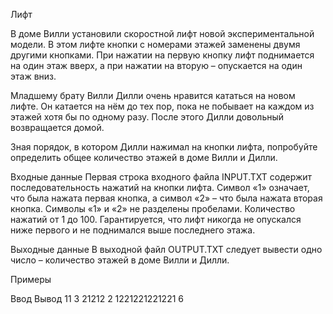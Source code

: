 Лифт

В доме Вилли установили скоростной лифт новой экспериментальной модели. В этом лифте кнопки с номерами этажей заменены двумя другими кнопками. При нажатии на первую кнопку лифт поднимается на один этаж вверх, а при нажатии на вторую – опускается на один этаж вниз.

Младшему брату Вилли Дилли очень нравится кататься на новом лифте. Он катается на нём до тех пор, пока не побывает на каждом из этажей хотя бы по одному разу. После этого Дилли довольный возвращается домой.

Зная порядок, в котором Дилли нажимал на кнопки лифта, попробуйте определить общее количество этажей в доме Вилли и Дилли.

Входные данные
Первая строка входного файла INPUT.TXT содержит последовательность нажатий на кнопки лифта. Символ «1» означает, что была нажата первая кнопка, а символ «2» – что была нажата вторая кнопка. Символы «1» и «2» не разделены пробелами. Количество нажатий от 1 до 100. Гарантируется, что лифт никогда не опускался ниже первого и не поднимался выше последнего этажа.

Выходные данные
В выходной файл OUTPUT.TXT следует вывести одно число – количество этажей в доме Вилли и Дилли.

Примеры 

  Ввод            Вывод
	11	            3
	21212	          2
	1221221221221	  6